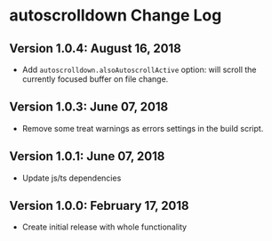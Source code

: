 # autoscrolldown Change Log

## Version 1.0.4: August 16, 2018
- Add `autoscrolldown.alsoAutoscrollActive` option: will scroll the currently focused buffer on file change.

## Version 1.0.3: June 07, 2018
- Remove some treat warnings as errors settings in the build script.

## Version 1.0.1: June 07, 2018
- Update js/ts dependencies

## Version 1.0.0: February 17, 2018
- Create initial release with whole functionality
